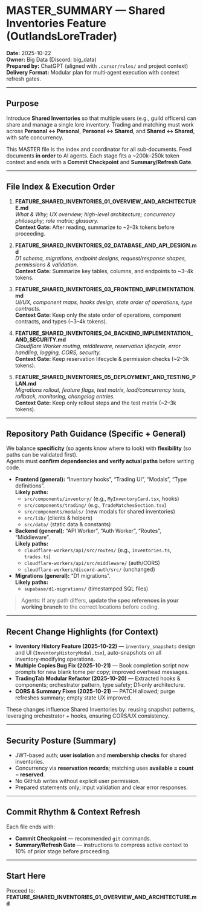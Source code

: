 # MASTER_SUMMARY — Shared Inventories Feature (OutlandsLoreTrader)

**Date:** 2025-10-22  
**Owner:** Big Data (Discord: big_data)  
**Prepared by:** ChatGPT (aligned with `.cursor/rules/` and project context)  
**Delivery Format:** Modular plan for multi‑agent execution with context refresh gates.

---

## Purpose

Introduce **Shared Inventories** so that multiple users (e.g., guild officers) can share and manage a single lore inventory. 
Trading and matching must work across **Personal ↔ Personal**, **Personal ↔ Shared**, and **Shared ↔ Shared**, with safe concurrency.

This MASTER file is the index and coordinator for all sub‑documents. Feed documents **in order** to AI agents.
Each stage fits a ~200k–250k token context and ends with a **Commit Checkpoint** and **Summary/Refresh Gate**.

---

## File Index & Execution Order

1. **FEATURE_SHARED_INVENTORIES_01_OVERVIEW_AND_ARCHITECTURE.md**  
   *What & Why; UX overview; high-level architecture; concurrency philosophy; role matrix; glossary.*  
   **Context Gate:** After reading, summarize to ~2–3k tokens before proceeding.

2. **FEATURE_SHARED_INVENTORIES_02_DATABASE_AND_API_DESIGN.md**  
   *D1 schema, migrations, endpoint designs, request/response shapes, permissions & validation.*  
   **Context Gate:** Summarize key tables, columns, and endpoints to ~3–4k tokens.

3. **FEATURE_SHARED_INVENTORIES_03_FRONTEND_IMPLEMENTATION.md**  
   *UI/UX, component maps, hooks design, state order of operations, type contracts.*  
   **Context Gate:** Keep only the state order of operations, component contracts, and types (~3–4k tokens).

4. **FEATURE_SHARED_INVENTORIES_04_BACKEND_IMPLEMENTATION_AND_SECURITY.md**  
   *Cloudflare Worker routing, middleware, reservation lifecycle, error handling, logging, CORS, security.*  
   **Context Gate:** Keep reservation lifecycle & permission checks (~2–3k tokens).

5. **FEATURE_SHARED_INVENTORIES_05_DEPLOYMENT_AND_TESTING_PLAN.md**  
   *Migrations rollout, feature flags, test matrix, load/concurrency tests, rollback, monitoring, changelog entries.*  
   **Context Gate:** Keep only rollout steps and the test matrix (~2–3k tokens).

---

## Repository Path Guidance (Specific + General)

We balance **specificity** (so agents know where to look) with **flexibility** (so paths can be validated first).  
Agents must **confirm dependencies and verify actual paths** before writing code.

- **Frontend (general):** “Inventory hooks”, “Trading UI”, “Modals”, “Type definitions”.  
  **Likely paths:**  
  - `src/components/inventory/` (e.g., `MyInventoryCard.tsx`, hooks)  
  - `src/components/trading/` (e.g., `TradeMatchesSection.tsx`)  
  - `src/components/modals/` (new modals for shared inventories)  
  - `src/lib/` (clients & helpers)  
  - `src/data/` (static data & constants)  
- **Backend (general):** “API Worker”, “Auth Worker”, “Routes”, “Middleware”.  
  **Likely paths:**  
  - `cloudflare-workers/api/src/routes/` (e.g., `inventories.ts`, `trades.ts`)  
  - `cloudflare-workers/api/src/middleware/` (auth/CORS)  
  - `cloudflare-workers/discord-auth/src/` (unchanged)  
- **Migrations (general):** “D1 migrations”.  
  **Likely paths:**  
  - `supabase/d1-migrations/` (timestamped SQL files)

> Agents: If any path differs, **update the spec references in your working branch** to the correct locations before coding.

---

## Recent Change Highlights (for Context)

- **Inventory History Feature (2025-10-22)** — `inventory_snapshots` design and UI (`InventoryHistoryModal.tsx`), auto-snapshots on all inventory‑modifying operations.  
- **Multiple Copies Bug Fix (2025-10-21)** — Book completion script now prompts for new blank tome per copy; improved overhead messages.  
- **TradingTab Modular Refactor (2025-10-20)** — Extracted hooks & components; orchestrator pattern, type safety; D1‑only architecture.  
- **CORS & Summary Fixes (2025-10-21)** — PATCH allowed; purge refreshes summary; empty state UX improved.

These changes influence Shared Inventories by: reusing snapshot patterns, leveraging orchestrator + hooks, ensuring CORS/UX consistency.

---

## Security Posture (Summary)

- JWT-based auth; **user isolation** and **membership checks** for shared inventories.  
- Concurrency via **reservation records**; matching uses **available = count − reserved**.  
- No GitHub writes without explicit user permission.  
- Prepared statements only; input validation and clear error responses.

---

## Commit Rhythm & Context Refresh

Each file ends with:
- **Commit Checkpoint** — recommended `git` commands.  
- **Summary/Refresh Gate** — instructions to compress active context to 10% of prior stage before proceeding.

---

## Start Here

Proceed to: **FEATURE_SHARED_INVENTORIES_01_OVERVIEW_AND_ARCHITECTURE.md**

